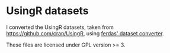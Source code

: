 # UsingR datasets

I converted the UsingR datasets, taken from https://github.com/cran/UsingR, using [ferdas' dataset converter](https://github.com/ferdas/faraway_csv).

These files are licensed under GPL version >= 3.
